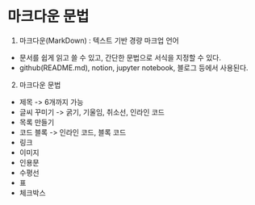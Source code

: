 # 마크다운 문법

1. 마크다운(MarkDown)
   : 텍스트 기반 경량 마크업 언어

- 문서를 쉽게 읽고 쓸 수 있고, 간단한 문법으로 서식을 지정할 수 있다.
- github(README.md), notion, jupyter notebook, 블로그 등에서 사용된다.

2. 마크다운 문법

- 제목 -> 6개까지 가능
- 글씨 꾸미기 -> 굵기, 기울임, 취소선, 인라인 코드
- 목록 만들기
- 코드 블록 -> 인라인 코드, 블록 코드
- 링크
- 이미지
- 인용문
- 수평선
- 표
- 체크박스
